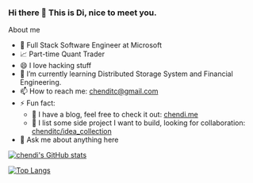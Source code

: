 ### Hi there 👋 This is Di, nice to meet you.

<!--
**chenditc/chenditc** is a ✨ _special_ ✨ repository because its `README.md` (this file) appears on your GitHub profile.

Here are some ideas to get you started:

- 🔭 I’m currently working on ...
- 🌱 I’m currently learning ...
- 👯 I’m looking to collaborate on ...
- 🤔 I’m looking for help with ...
- 💬 Ask me about ...
- 📫 How to reach me: ...
- 😄 Pronouns: ...

-->

About me

- 💼 Full Stack Software Engineer at Microsoft 
- 📈 Part-time Quant Trader
- 😄 I love hacking stuff
- 🌱 I’m currently learning Distributed Storage System and Financial Engineering.
- 📫 How to reach me: [chenditc@gmail.com](mailto:chenditc@gmail.com)
- ⚡ Fun fact: 
    - 📖 I have a blog, feel free to check it out: [chendi.me](http://chendi.me)
    - 👯 I list some side project I want to build, looking for collaboration: [chenditc/idea_collection](https://github.com/chenditc/idea_collection)
- 💬 Ask me about anything here

[![chendi's GitHub stats](https://github-readme-stats.vercel.app/api?username=chenditc&show_icons=true)](https://github.com/anuraghazra/github-readme-stats)

[![Top Langs](https://github-readme-stats.vercel.app/api/top-langs/?username=chenditc&hide=html)](https://github.com/anuraghazra/github-readme-stats)




    
